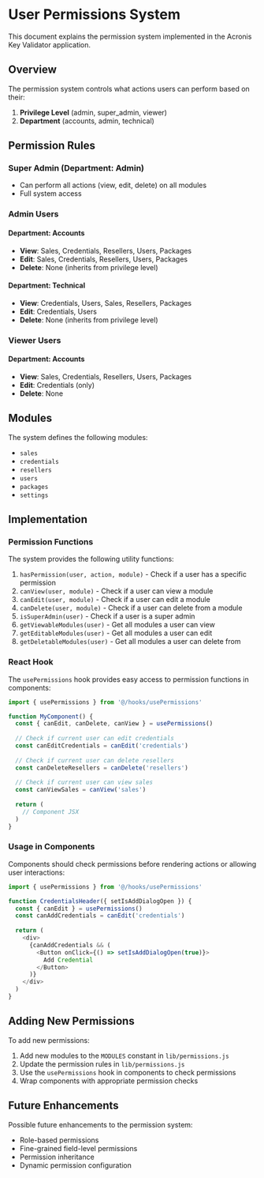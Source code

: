 # User Permissions System

This document explains the permission system implemented in the Acronis Key Validator application.

## Overview

The permission system controls what actions users can perform based on their:
1. **Privilege Level** (admin, super_admin, viewer)
2. **Department** (accounts, admin, technical)

## Permission Rules

### Super Admin (Department: Admin)
- Can perform all actions (view, edit, delete) on all modules
- Full system access

### Admin Users

#### Department: Accounts
- **View**: Sales, Credentials, Resellers, Users, Packages
- **Edit**: Sales, Credentials, Resellers, Users, Packages
- **Delete**: None (inherits from privilege level)

#### Department: Technical
- **View**: Credentials, Users, Sales, Resellers, Packages
- **Edit**: Credentials, Users
- **Delete**: None (inherits from privilege level)

### Viewer Users

#### Department: Accounts
- **View**: Sales, Credentials, Resellers, Users, Packages
- **Edit**: Credentials (only)
- **Delete**: None

## Modules

The system defines the following modules:
- `sales`
- `credentials`
- `resellers`
- `users`
- `packages`
- `settings`

## Implementation

### Permission Functions

The system provides the following utility functions:

1. `hasPermission(user, action, module)` - Check if a user has a specific permission
2. `canView(user, module)` - Check if a user can view a module
3. `canEdit(user, module)` - Check if a user can edit a module
4. `canDelete(user, module)` - Check if a user can delete from a module
5. `isSuperAdmin(user)` - Check if a user is a super admin
6. `getViewableModules(user)` - Get all modules a user can view
7. `getEditableModules(user)` - Get all modules a user can edit
8. `getDeletableModules(user)` - Get all modules a user can delete from

### React Hook

The `usePermissions` hook provides easy access to permission functions in components:

```javascript
import { usePermissions } from '@/hooks/usePermissions'

function MyComponent() {
  const { canEdit, canDelete, canView } = usePermissions()
  
  // Check if current user can edit credentials
  const canEditCredentials = canEdit('credentials')
  
  // Check if current user can delete resellers
  const canDeleteResellers = canDelete('resellers')
  
  // Check if current user can view sales
  const canViewSales = canView('sales')
  
  return (
    // Component JSX
  )
}
```

### Usage in Components

Components should check permissions before rendering actions or allowing user interactions:

```javascript
import { usePermissions } from '@/hooks/usePermissions'

function CredentialsHeader({ setIsAddDialogOpen }) {
  const { canEdit } = usePermissions()
  const canAddCredentials = canEdit('credentials')
  
  return (
    <div>
      {canAddCredentials && (
        <Button onClick={() => setIsAddDialogOpen(true)}>
          Add Credential
        </Button>
      )}
    </div>
  )
}
```

## Adding New Permissions

To add new permissions:

1. Add new modules to the `MODULES` constant in `lib/permissions.js`
2. Update the permission rules in `lib/permissions.js`
3. Use the `usePermissions` hook in components to check permissions
4. Wrap components with appropriate permission checks

## Future Enhancements

Possible future enhancements to the permission system:
- Role-based permissions
- Fine-grained field-level permissions
- Permission inheritance
- Dynamic permission configuration